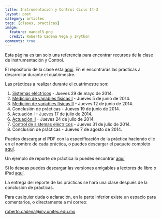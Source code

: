```yaml
---
title: Instrumentación y Control Ciclo 14-3
layout: post
category: articles
tags: [clases, practicas]
image:
  feature: mandel5.png
  credit: Roberto Cadena Vega y IPython
comments: true
---
```


Esta página es tan solo una referencia para encontrar recursos de la clase de Instrumentación y Control.

El repositorio de la clase esta [aquí](https://github.com/robblack007/clase-instrumentacion-control). En el encontrarás las prácticas a desarrollar durante el cuatrimestre.

Las prácticas a realizar durante el cuatrimestre son:

1. [Sistemas eléctricos](https://github.com/robblack007/clase-instrumentacion-control/blob/master/Practicas/PDF's/Practica1.pdf?raw=true) - Jueves 29 de mayo de 2014.
2. [Medición de variables físicas I](https://github.com/robblack007/clase-instrumentacion-control/blob/master/Practicas/PDF's/Practica2.pdf?raw=true) - Jueves 5 de junio de 2014.
3. [Medición de variables físicas II](https://github.com/robblack007/clase-instrumentacion-control/blob/master/Practicas/PDF's/Practica3.pdf?raw=true) - Jueves 12 de junio de 2014.
4. Conclusión de prácticas - Jueves 19 de junio de 2014.
5. [Actuación I](https://github.com/robblack007/clase-instrumentacion-control/blob/master/Practicas/PDF's/Practica4.pdf?raw=true) - Jueves 17 de julio de 2014.
6. [Actuación II](https://github.com/robblack007/clase-instrumentacion-control/blob/master/Practicas/PDF's/Practica5.pdf?raw=true) - Jueves 24 de julio de 2014.
7. [Control de sistemas eléctricos]() - Jueves 31 de julio de 2014.
8. Conclusión de prácticas - Jueves 7 de agosto de 2014.

Puedes descargar el PDF con la especificación de la práctica haciendo clic en el nombre de cada práctica, o puedes descargar el paquete completo [aquí](https://github.com/robblack007/clase-instrumentacion-control/archive/v2.0.zip).

Un ejemplo de reporte de práctica lo puedes encontrar [aquí](https://github.com/robblack007/clase-instrumentacion-control/blob/master/Practicas/PDF's/EjemploReporte.pdf?raw=true)

Si lo deseas puedes descargar las versiones amigables a lectores de libro o iPad [aquí](https://github.com/robblack007/clase-instrumentacion-control/archive/ebook2.0.zip).

La entrega del reporte de las prácticas se hará una clase después de la conclusión de prácticas.

Para cualquier duda o aclaración, en la parte inferior existe un espacio para comentarios, o directamente a mi correo:

roberto.cadena@my.unitec.edu.mx
